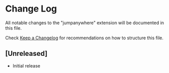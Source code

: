 # Change Log

All notable changes to the "jumpanywhere" extension will be documented in this file.

Check [Keep a Changelog](http://keepachangelog.com/) for recommendations on how to structure this file.

## [Unreleased]

- Initial release